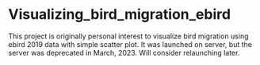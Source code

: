 # Visualizing_bird_migration_ebird
This project is originally personal interest to visualize bird migration using ebird 2019 data with simple scatter plot. It was launched on server, but the server was deprecated in March, 2023. Will consider relaunching later.
